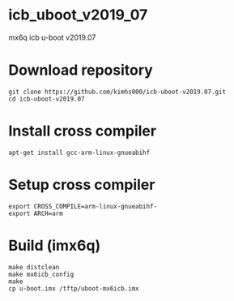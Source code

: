 # icb_uboot_v2019_07
mx6q icb u-boot v2019.07 
 
# Download repository
    git clone https://github.com/kimhs000/icb-uboot-v2019.07.git
    cd icb-uboot-v2019.07
 
# Install cross compiler
    apt-get install gcc-arm-linux-gnueabihf
 
# Setup cross compiler
    export CROSS_COMPILE=arm-linux-gnueabihf-
    export ARCH=arm
 
# Build (imx6q)
    make distclean
    make mx6icb_config
    make
    cp u-boot.imx /tftp/uboot-mx6icb.imx

